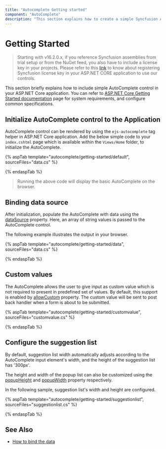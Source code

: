 ```yaml
---
title: "Autocomplete Getting started"
component: "AutoComplete"
description: "This section explains how to create a simple Syncfusion ASP.NET CORE autocomplete control and configure it's functionalities in ASP.NET Core application."
---
```


# Getting Started

> Starting with v16.2.0.x, if you reference Syncfusion assemblies from trial setup or from the NuGet feed, you also have to include a license key in your projects. Please refer to this [link](https://help.syncfusion.com/common/essential-studio/licensing/license-key) to know about registering Syncfusion license key in your ASP.NET CORE application to use our controls.

This section briefly explains how to include simple AutoComplete control in your ASP.NET Core application. You can refer to [ASP.NET Core Getting Started documentation](../getting-started/) page for system requirements, and configure common specifications.

## Initialize AutoComplete control to the Application

AutoComplete control can be rendered by using the `ejs-autocomplete` tag helper in ASP.NET Core application. Add the below simple code to your `index.cshtml` page which is available within the `Views/Home` folder, to initialize the AutoComplete.

{% aspTab template="autocomplete/getting-started/default", sourceFiles="data.cs" %}

{% endaspTab %}

> Running the above code will display the basic AutoComplete on the browser.

## Binding data source

After initialization, populate the AutoComplete with data using the
[dataSource](https://help.syncfusion.com/cr/cref_files/aspnetcore-js2/Syncfusion.EJ2~Syncfusion.EJ2.DropDowns.AutoCompleteBuilder~DataSource.html) property.
Here, an array of string values is passed to the AutoComplete control.

The following example illustrates the output in your browser.

{% aspTab template="autocomplete/getting-started/data", sourceFiles="data.cs" %}

{% endaspTab %}

## Custom values

The AutoComplete allows the user to give input as custom value which is not required to present in
predefined set of values. By default, this support is enabled by
[allowCustom](https://help.syncfusion.com/cr/cref_files/aspnetcore-js2/Syncfusion.EJ2~Syncfusion.EJ2.DropDowns.AutoCompleteBuilder~AllowCustom.html) property.
The custom value will be sent to post back handler when a form
is about to be submitted.

{% aspTab template="autocomplete/getting-started/customvalue", sourceFiles="customvalue.cs" %}

{% endaspTab %}

## Configure the suggestion list

By default, suggestion list width automatically adjusts according to the AutoComplete input element's width, and the height of the suggestion list has '300px'.

The height and width of the popup list can also be customized using the
[popupHeight](https://help.syncfusion.com/cr/cref_files/aspnetcore-js2/Syncfusion.EJ2~Syncfusion.EJ2.DropDowns.AutoCompleteBuilder~PopupHeight.html) and [popupWidth](https://help.syncfusion.com/cr/cref_files/aspnetcore-js2/Syncfusion.EJ2~Syncfusion.EJ2.DropDowns.AutoCompleteBuilder~PopupWidth.html) property respectively.

In the following sample, suggestion list's width and height are configured.

{% aspTab template="autocomplete/getting-started/suggestionlist", sourceFiles="suggestionlist.cs" %}

{% endaspTab %}

## See Also

* [How to bind the data](./data-binding/)
